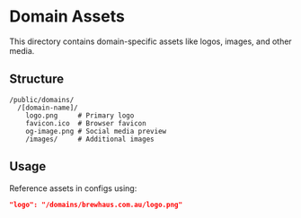 # Domain Assets

This directory contains domain-specific assets like logos, images, and other media.

## Structure
```
/public/domains/
  /[domain-name]/
    logo.png     # Primary logo
    favicon.ico  # Browser favicon
    og-image.png # Social media preview
    /images/     # Additional images
```

## Usage
Reference assets in configs using:
```json
"logo": "/domains/brewhaus.com.au/logo.png"
```